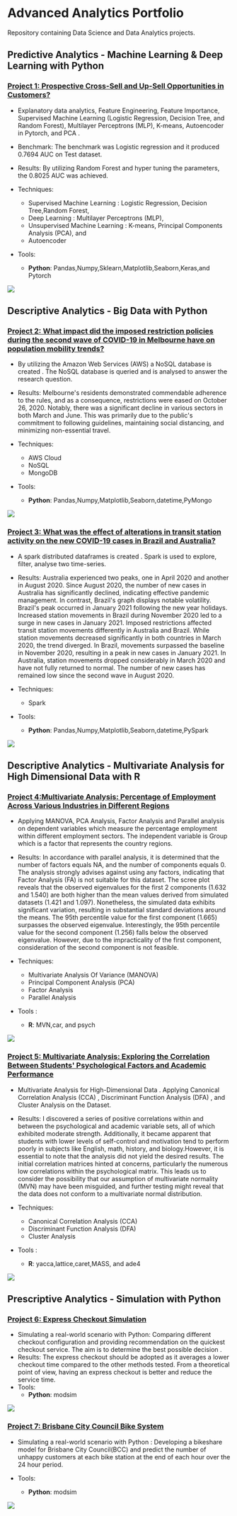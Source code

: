 # Advanced Analytics Portfolio
Repository containing Data Science and Data Analytics projects. 

## Predictive Analytics - Machine Learning & Deep Learning with Python
### [Project 1: Prospective Cross-Sell and Up-Sell Opportunities in Customers?](https://github.com/harjomand/Portfolio/blob/main/How_to_Identify_Potential_Cross_sell_And_Up_sell_Customers.ipynb) 
* Explanatory data analytics, Feature Engineering, Feature Importance, Supervised Machine Learning (Logistic Regression, Decision Tree, and Random Forest), Multilayer Perceptrons (MLP), K-means, Autoencoder in Pytorch, and PCA .   
* Benchmark: The benchmark was Logistic regression and it produced 0.7694 AUC on Test dataset.
* Results: By utilizing Random Forest and hyper tuning the parameters, the 0.8025 AUC was achieved. 

* Techniques: 
   - Supervised Machine Learning : Logistic Regression, Decision Tree,Random Forest,
   - Deep Learning : Multilayer Perceptrons (MLP),
   - Unsupervised Machine Learning : K-means, Principal Components Analysis (PCA), and
   - Autoencoder
   
* Tools: 
   - **Python**: Pandas,Numpy,Sklearn,Matplotlib,Seaborn,Keras,and Pytorch 
   
![](/images/RandomForest.PNG)


## Descriptive Analytics - Big Data with Python 
### [Project 2: What impact did the imposed restriction policies during the second wave of COVID-19 in Melbourne have on population mobility trends?](https://github.com/harjomand/Portfolio/blob/main/Covid-19-Melbourne.ipynb) 
* By utilizing the Amazon Web Services (AWS) a NoSQL database is created . The NoSQL database is queried and is analysed to answer the research question.  
* Results: Melbourne's residents demonstrated commendable adherence to the rules, and as a consequence, restrictions were eased on October 26, 2020. Notably, there was a significant decline in various sectors in both March and June. This was primarily due to the public's commitment to following guidelines, maintaining social distancing, and minimizing non-essential travel.

* Techniques:
   - AWS Cloud
   - NoSQL 
   - MongoDB
   
* Tools: 
   - **Python**: Pandas,Numpy,Matplotlib,Seaborn,datetime,PyMongo 
   
![](/images/Covid-19.PNG)


### [Project 3: What was the effect of alterations in transit station activity on the new COVID-19 cases in Brazil and Australia? ](https://github.com/harjomand/Portfolio/blob/main/COVID19_Australia_Brazil.ipynb) 
* A spark distributed dataframes is created . Spark is used to explore, filter, analyse two time-series. 
* Results: Australia experienced two peaks, one in April 2020 and another in August 2020. Since August 2020, the number of new cases in Australia has significantly declined, indicating effective pandemic management. In contrast, Brazil's graph displays notable volatility. Brazil's peak occurred in January 2021 following the new year holidays. Increased station movements in Brazil during November 2020 led to a surge in new cases in January 2021. Imposed restrictions affected transit station movements differently in Australia and Brazil. While station movements decreased significantly in both countries in March 2020, the trend diverged. In Brazil, movements surpassed the baseline in November 2020, resulting in a peak in new cases in January 2021. In Australia, station movements dropped considerably in March 2020 and have not fully returned to normal. The number of new cases has remained low since the second wave in August 2020.

* Techniques: 
   - Spark
   
* Tools: 
   - **Python**: Pandas,Numpy,Matplotlib,Seaborn,datetime,PySpark
  
![](/images/Aus_Br.PNG)



## Descriptive Analytics - Multivariate Analysis for High Dimensional Data with R
### [Project 4:Multivariate Analysis: Percentage of Employment Across Various Industries in Different Regions](https://github.com/harjomand/Portfolio/blob/main/Analysing-Eurogroup.pdf) 
* Applying MANOVA, PCA Analysis, Factor Analysis and Parallel analysis on dependent variables which measure the percentage employment within different employment sectors. The independent variable is Group which is a factor that represents the country regions. 
* Results: In accordance with parallel analysis, it is determined that the number of factors equals NA, and the number of components equals 0. The analysis strongly advises against using any factors, indicating that Factor Analysis (FA) is not suitable for this dataset. The scree plot reveals that the observed eigenvalues for the first 2 components (1.632 and 1.540) are both higher than the mean values derived from simulated datasets (1.421 and 1.097). Nonetheless, the simulated data exhibits significant variation, resulting in substantial standard deviations around the means. The 95th percentile value for the first component (1.665) surpasses the observed eigenvalue. Interestingly, the 95th percentile value for the second component (1.256) falls below the observed eigenvalue. However, due to the impracticality of the first component, consideration of the second component is not feasible.

* Techniques: 
   - Multivariate Analysis Of Variance (MANOVA)
   - Principal Component Analysis (PCA)
   - Factor Analysis
   - Parallel Analysis 
   
* Tools : 
   - **R**: MVN,car, and psych
   
![](/images/Parallel_Analysis_Scree_Plots.PNG)

### [Project 5: Multivariate Analysis: Exploring the Correlation Between Students' Psychological Factors and Academic Performance](https://github.com/harjomand/Portfolio/blob/main/Psychological-Variables-and-Academic-Grades.pdf) 
* Multivariate Analysis for High-Dimensional Data . Applying Canonical Correlation Analysis (CCA) , Discriminant Function Analysis (DFA) , and Cluster Analysis on the Dataset. 
* Results: I discovered a series of positive correlations within and between the psychological and academic variable sets, all of which exhibited moderate strength. Additionally, it became apparent that students with lower levels of self-control and motivation tend to perform poorly in subjects like English, math, history, and biology.However, it is essential to note that the analysis did not yield the desired results. The initial correlation matrices hinted at concerns, particularly the numerous low correlations within the psychological matrix. This leads us to consider the possibility that our assumption of multivariate normality (MVN) may have been misguided, and further testing might reveal that the data does not conform to a multivariate normal distribution.
  
* Techniques: 
   - Canonical Correlation Analysis (CCA) 
   - Discriminant Function Analysis (DFA) 
   - Cluster Analysis
   
* Tools : 
   - **R**: yacca,lattice,caret,MASS, and ade4
   
![](/images/Cluster_Dendorogram.PNG)


## Prescriptive Analytics - Simulation with Python
### [Project 6: Express Checkout Simulation](https://github.com/harjomand/Portfolio/blob/main/Express%20Checkout%20Simulation%20with%20Python%20.ipynb)
* Simulating a real-world scenario with Python: Comparing different checkout configuration and providing recommendation on the quickest checkout service. The aim is to determine the best possible decision . 
* Results: The express checkout should be adopted as it averages a lower checkout time compared to the other methods tested. From a theoretical point of view, having an express checkout is better and reduce the service time.
* Tools: 
   - **Python**: modsim

![](/images/Express_Checkout_.PNG)


### [Project 7: Brisbane City Council Bike System](https://github.com/harjomand/Portfolio/blob/main/Brisbane%20-%20Bike.ipynb)
* Simulating a real-world scenario with Python : Developing a bikeshare model for Brisbane City Council(BCC) and predict the number of unhappy customers at each bike station at the end of each hour over the 24 hour period.

* Tools: 
   - **Python**: modsim

![](/images/Unhappycustomers.PNG)


